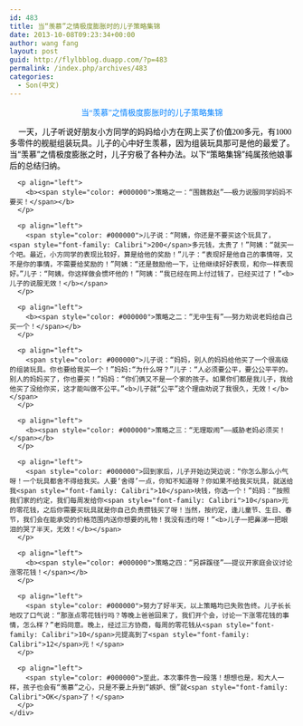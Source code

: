 ```yaml
---
id: 483
title: 当“羡慕”之情极度膨胀时的儿子策略集锦
date: 2013-10-08T09:23:34+00:00
author: wang fang
layout: post
guid: http://flylbblog.duapp.com/?p=483
permalink: /index.php/archives/483
categories:
  - Son(中文)
---
```

<div id="paperTitleArea" class="lp_title_type_3" align="center">
  <span id="paperTitle"><span style="color: #0080ff;font-family: 微软雅黑">当“羡慕”之情极度膨胀时的儿子策略集锦</span></span>
</div>

<div id="blogDetailDiv">
  <div class="blog_details_20120222">
    <div>
      <p align="left">
        <span style="color: #000000">    一天，儿子听说好朋友小方同学的妈妈给小方在网上买了价值<span style="font-family: Calibri">200</span>多元，有<span style="font-family: Calibri">1000</span>多零件的舰艇组装玩具。儿子的心中好生羡慕，因为组装玩具那可是他的最爱了。当“羡慕”之情极度膨胀之时，儿子穷极了各种办法。以下“策略集锦”纯属孩他娘事后的总结归纳。</span>
      </p>
      
      <p align="left">
        <b><span style="color: #000000">策略之一：“围魏救赵”——极力说服同学妈妈不要买！</span></b>
      </p>
      
      <p align="left">
        <span style="color: #000000">儿子说：“阿姨，你还是不要买这个玩具了，<span style="font-family: Calibri">200</span>多元钱，太贵了！”阿姨：“就买一个吧。最近，小方同学的表现比较好，算是给他的奖励！”儿子：“表现好是他自己的事情呀，又不是你的事情，不需要给奖励的！”阿姨：“还是鼓励他一下，让他继续好好表现，和你一样表现好。”儿子：“阿姨，你这样做会惯坏他的！”阿姨：“我已经在网上付过钱了，已经买过了！”<b>儿子的说服无效！</b></span>
      </p>
      
      <p align="left">
        <b><span style="color: #000000">策略之二：“无中生有”——努力劝说老妈给自己买一个！</span></b>
      </p>
      
      <p align="left">
        <span style="color: #000000">儿子说：“妈妈，别人的妈妈给他买了一个很高级的组装玩具。你也要给我买一个！”妈妈:“为什么呀？”儿子：“人必须要公平，要公公平平的。别人的妈妈买了，你也要买！”妈妈：“你们俩又不是一个家的孩子。如果你们都是我儿子，我给他买了没给你买，这才能叫做不公平。”<b>儿子就“公平”这个理由劝说了我很久，无效！</b></span>
      </p>
      
      <p align="left">
        <b><span style="color: #000000">策略之三：“无理取闹”——威胁老妈必须买！</span></b>
      </p>
      
      <p align="left">
        <span style="color: #000000">回到家后，儿子开始边哭边说：“你怎么那么小气呀！一个玩具都舍不得给我买。人要‘舍得’一点，你知不知道呀？你如果不给我买玩具，就送给我<span style="font-family: Calibri">10</span>块钱，你选一个！”妈妈：“按照我们家的约定，我们每周发给你<span style="font-family: Calibri">10</span>元的零花钱，之后你需要买玩具就是你自己负责攒钱买了呀！当然，按约定，逢儿童节、生日、春节，我们会在能承受的价格范围内送你想要的礼物！我没有违约呀！”<b>儿子一把鼻涕一把眼泪的哭了半天，无效！</b></span>
      </p>
      
      <p align="left">
        <b><span style="color: #000000">策略之四：“另辟蹊径”——提议开家庭会议讨论涨零花钱！</span></b>
      </p>
      
      <p align="left">
        <span style="color: #000000">努力了好半天，以上策略均已失败告终。儿子长长地叹了口气说：“那涨点零花钱行吗？等晚上爸爸回来了，我们开个会，讨论一下涨零花钱的事情，怎么样？”老妈同意。晚上，经过三方协商，每周的零花钱从<span style="font-family: Calibri">10</span>元提高到了<span style="font-family: Calibri">12</span>元！</span>
      </p>
      
      <p align="left">
        <span style="color: #000000">至此，本次事件告一段落！想想也是，和大人一样，孩子也会有“羡慕”之心，只是不要上升到“嫉妒、恨”就<span style="font-family: Calibri">OK</span>了！</span>
      </p>
    </div>
  </div>
</div>